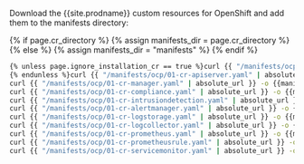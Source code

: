 Download the {{site.prodname}} custom resources for OpenShift and add them to the manifests directory:

{% if page.cr_directory %}
    {% assign manifests_dir = page.cr_directory %}
{% else %}
    {% assign manifests_dir = "manifests" %}
{% endif %}

```bash
{% unless page.ignore_installation_cr == true %}curl {{ "/manifests/ocp/01-cr-installation.yaml" | absolute_url }} -o {{manifests_dir}}/01-cr-installation.yaml
{% endunless %}curl {{ "/manifests/ocp/01-cr-apiserver.yaml" | absolute_url }} -o {{manifests_dir}}/01-cr-apiserver.yaml
curl {{ "/manifests/ocp/01-cr-manager.yaml" | absolute_url }} -o {{manifests_dir}}/01-cr-manager.yaml
curl {{ "/manifests/ocp/01-cr-compliance.yaml" | absolute_url }} -o {{manifests_dir}}/01-cr-compliance.yaml
curl {{ "/manifests/ocp/01-cr-intrusiondetection.yaml" | absolute_url }} -o {{manifests_dir}}/01-cr-intrusiondetection.yaml
curl {{ "/manifests/ocp/01-cr-alertmanager.yaml" | absolute_url }} -o {{manifests_dir}}/01-cr-alertmanager.yaml
curl {{ "/manifests/ocp/01-cr-logstorage.yaml" | absolute_url }} -o {{manifests_dir}}/01-cr-logstorage.yaml
curl {{ "/manifests/ocp/01-cr-logcollector.yaml" | absolute_url }} -o {{manifests_dir}}/01-cr-logcollector.yaml
curl {{ "/manifests/ocp/01-cr-prometheus.yaml" | absolute_url }} -o {{manifests_dir}}/01-cr-prometheus.yaml
curl {{ "/manifests/ocp/01-cr-prometheusrule.yaml" | absolute_url }} -o {{manifests_dir}}/01-cr-prometheusrule.yaml
curl {{ "/manifests/ocp/01-cr-servicemonitor.yaml" | absolute_url }} -o {{manifests_dir}}/01-cr-servicemonitor.yaml
```
